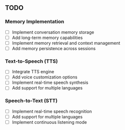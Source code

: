
## TODO

### Memory Implementation
- [ ] Implement conversation memory storage
- [ ] Add long-term memory capabilities
- [ ] Implement memory retrieval and context management
- [ ] Add memory persistence across sessions

### Text-to-Speech (TTS)
- [ ] Integrate TTS engine
- [ ] Add voice customization options
- [ ] Implement real-time speech synthesis
- [ ] Add support for multiple languages

### Speech-to-Text (STT)
- [ ] Implement real-time speech recognition
- [ ] Add support for multiple languages
- [ ] Implement continuous listening mode
